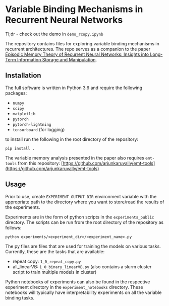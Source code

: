 # Variable Binding Mechanisms in Recurrent Neural Networks

Tl;dr - check out the demo in `demo_rcopy.ipynb`

The repository contains files for exploring variable binding mechanisms in recurrent architectures. The repo
serves as a companion to the paper [Episodic Memory Theory of Recurrent Neural Networks: Insights into
Long-Term Information Storage and Manipulation](https://openreview.net/pdf?id=PYoEjBFAIM).

## Installation

The full software is written in Python 3.6 and require the following packages:

- `numpy`
- `scipy`
- `matplotlib`
- `pytorch`
- `pytorch-lightning`
- `tensorboard`  (for logging)

to install run the following in the root directory of the repository:

```pip install .```

The variable memory analysis presented in the paper also requires ```emt-tools``` from this 
repository: 
[https://github.com/arjunkaruvally/emt-tools](https://github.com/arjunkaruvally/emt-tools)

## Usage

Prior to use, create ```EXPERIMENT_OUTPUT_DIR``` environment variable with the appropriate
path to the directory where you want to store/read the results of the experiments.

Experiments are in the form of python scripts in the ```experiments_public``` directory. 
The scripts can be run from the root directory of the repository as follows:

```python experiments/<experiment_dir>/<experiment_name>.py```

The py files are files that are used for training the models on various tasks. 
Currently, these are the tasks that are available:

- repeat copy: ```1_0_repeat_copy.py```
- all_linearVB: ```1_0_binary_linearVB.py``` (also contains a slurm cluster script to train multiple models in cluster)

Python notebooks of experiments can also be found in the respective experiment directory in the
```experiment_notebooks``` directory. These notebooks will typically have interpretability experiments 
on all the variable binding tasks.

